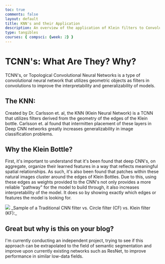 ```yaml
---
toc: true 
comments: false 
layout: default 
title: KNN's and their Application 
description: An overview of the application of Klein filters to Convolutional Neural Networks to increase generalizability of these networks under low data scenarios.
type: tangibles 
courses: { compsci: {week: 2} }
---
```


# TCNN's: What Are They? Why?

TCNN's, or Topological Convolutional Neural Networks is a type of convolutional neural network that utilizes geometric objects as filters in convolutions to improve the interpretability and generalizability of models. 

## The KNN:


Created by Dr. Carlsson et. al, the KNN (Klein Neural Network) is a TCNN that utilizes filters derived from the geometry of the edges of the Klein bottle. Carlsson et. al found that intermitten placement of these layers in Deep CNN networks greatly increases generalizability in image classification problems. 


## Why the Klein Bottle?


First, it's important to understand that it's been found that deep CNN's, on aggregate, organize their learned features in a way that reflects meaningful spatial relationships. As such, it's also been found that patches within these natural images cluster around the edges of Klein Bottles. Due to this, using these edges as weights provided to the CNN's not only provides a more reliable "pathway" for the model to build through, it also increases interpretability of the model. It does so by showing exactly which edges or features the model is looking for. 


<img src="/student/images/kleinfilterimage.png">
_Sample of a Traditional CNN filter vs. Circle filter (CF) vs. Klein filter (KF):_


## Great but why is this on your blog?
I'm currently conducting an independent project, trying to see if this approach can be extrapolated to the field of semantic segmentation and improve upon currently existing networks such as ResNet, to improve performance in similar low-data fields. 

